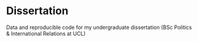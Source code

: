 # Dissertation
Data and reproducible code for my undergraduate dissertation (BSc Politics &amp; International Relations at UCL)
